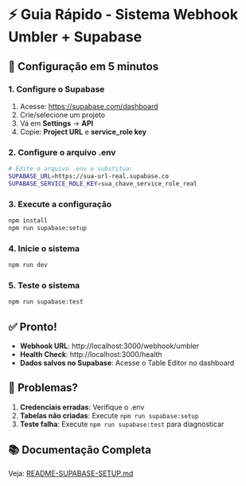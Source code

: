 # ⚡ Guia Rápido - Sistema Webhook Umbler + Supabase

## 🚀 Configuração em 5 minutos

### 1. Configure o Supabase

1. Acesse: https://supabase.com/dashboard
2. Crie/selecione um projeto
3. Vá em **Settings** → **API**
4. Copie: **Project URL** e **service_role key**

### 2. Configure o arquivo .env

```bash
# Edite o arquivo .env e substitua:
SUPABASE_URL=https://sua-url-real.supabase.co
SUPABASE_SERVICE_ROLE_KEY=sua_chave_service_role_real
```

### 3. Execute a configuração

```bash
npm install
npm run supabase:setup
```

### 4. Inicie o sistema

```bash
npm run dev
```

### 5. Teste o sistema

```bash
npm run supabase:test
```

## ✅ Pronto!

- **Webhook URL**: http://localhost:3000/webhook/umbler
- **Health Check**: http://localhost:3000/health
- **Dados salvos no Supabase**: Acesse o Table Editor no dashboard

## 🔧 Problemas?

1. **Credenciais erradas**: Verifique o .env
2. **Tabelas não criadas**: Execute `npm run supabase:setup`
3. **Teste falha**: Execute `npm run supabase:test` para diagnosticar

## 📚 Documentação Completa

Veja: [README-SUPABASE-SETUP.md](./README-SUPABASE-SETUP.md)